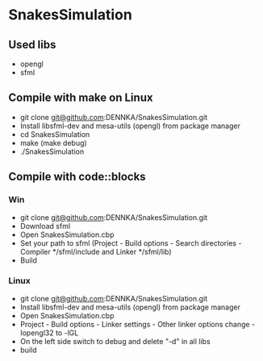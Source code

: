 # SnakesSimulation
## Used libs
* opengl
* sfml
## Compile with make on Linux
* git clone git@github.com:DENNKA/SnakesSimulation.git
* Install libsfml-dev and mesa-utils (opengl) from package manager
* cd SnakesSimulation
* make (make debug)
* ./SnakesSimulation
## Compile with code::blocks
### Win
* git clone git@github.com:DENNKA/SnakesSimulation.git
* Download sfml
* Open SnakesSimulation.cbp
* Set your path to sfml (Project - Build options - Search directories - Compiler */sfml/include and Linker */sfml/lib)
* Build
### Linux
* git clone git@github.com:DENNKA/SnakesSimulation.git
* Install libsfml-dev and mesa-utils (opengl) from package manager
* Open SnakesSimulation.cbp
* Project - Build options - Linker settings - Other linker options  change -lopengl32 to -lGL
* On the left side switch to debug and delete "-d" in all libs
* build

